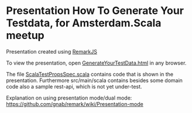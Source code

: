 # Presentation How To Generate Your Testdata, for Amsterdam.Scala meetup

Presentation created using [RemarkJS](https://github.com/gnab/remark)

To view the presentation, open [GenerateYourTestData.html](GenerateYourTestData.html) in any browser.

The file [ScalaTestPropsSpec.scala](src/test/scala/amsterdamscala/ScalaTestPropsSpec.scala) contains code that is shown in the presentation.
Furthermore src/main/scala contains besides some domain code also a sample rest-api, which is not yet under-test.


Explanation on using presentation mode/dual mode:
https://github.com/gnab/remark/wiki/Presentation-mode

